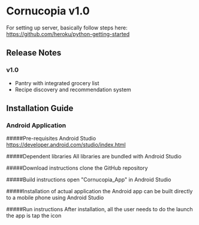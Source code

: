 # Cornucopia v1.0

For setting up server, basically follow steps here: https://github.com/heroku/python-getting-started

## Release Notes

### v1.0

 * Pantry with integrated grocery list
 * Recipe discovery and recommendation system
 
## Installation Guide

### Android Application
#####Pre-requisites
Android Studio https://developer.android.com/studio/index.html

#####Dependent libraries
All libraries are bundled with Android Studio

#####Download instructions
clone the GitHub repository

#####Build instructions
open "Cornucopia_App" in Android Studio

#####Installation of actual application
the Android app can be built directly to a mobile phone using Android Studio

#####Run instructions
After installation, all the user needs to do the launch the app is tap the icon
